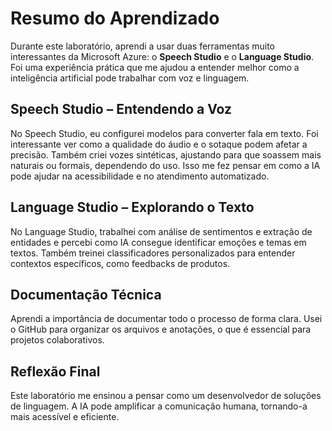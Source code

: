 
# Resumo do Aprendizado

Durante este laboratório, aprendi a usar duas ferramentas muito interessantes da Microsoft Azure: o **Speech Studio** e o **Language Studio**. Foi uma experiência prática que me ajudou a entender melhor como a inteligência artificial pode trabalhar com voz e linguagem.

## Speech Studio – Entendendo a Voz

No Speech Studio, eu configurei modelos para converter fala em texto. Foi interessante ver como a qualidade do áudio e o sotaque podem afetar a precisão. Também criei vozes sintéticas, ajustando para que soassem mais naturais ou formais, dependendo do uso. Isso me fez pensar em como a IA pode ajudar na acessibilidade e no atendimento automatizado.

## Language Studio – Explorando o Texto

No Language Studio, trabalhei com análise de sentimentos e extração de entidades e percebi como IA consegue identificar emoções e temas em textos. Também treinei classificadores personalizados para entender contextos específicos, como feedbacks de produtos.

## Documentação Técnica

Aprendi a importância de documentar todo o processo de forma clara. Usei o GitHub para organizar os arquivos e anotações, o que é essencial para projetos colaborativos.

## Reflexão Final

Este laboratório me ensinou a pensar como um desenvolvedor de soluções de linguagem. A IA pode amplificar a comunicação humana, tornando-a mais acessível e eficiente.
